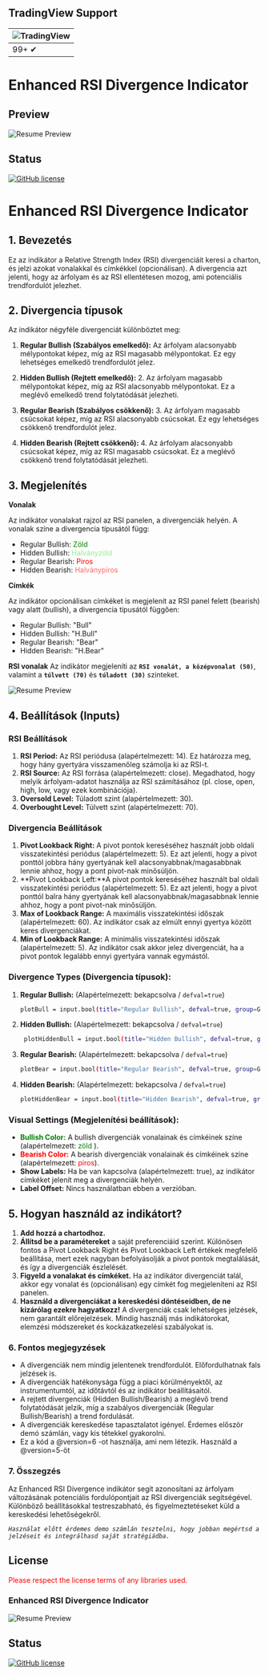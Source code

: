 ## TradingView Support

![TradingView](https://avatars.githubusercontent.com/u/7644688?s=48&v=4) |
--- |
99+ ✔ |

# Enhanced RSI Divergence Indicator
## Preview

![Resume Preview](rsi_1.jpg)

## Status

[![GitHub license](https://img.shields.io/badge/licence-extended_CC_BY_NC-green%3F%26style%3Dplastic?style=plastic)](https://raw.githubusercontent.com/LeBryere/RSI/master/LICENCE)

# Enhanced RSI Divergence Indicator
## 1. Bevezetés

Ez az indikátor a Relative Strength Index (RSI) divergenciáit keresi a charton, és jelzi azokat vonalakkal és címkékkel (opcionálisan). A divergencia azt jelenti, hogy az árfolyam és az RSI ellentétesen mozog, ami potenciális trendfordulót jelezhet.

## 2. Divergencia típusok

Az indikátor négyféle divergenciát különböztet meg:

1. **Regular Bullish (Szabályos emelkedő):** Az árfolyam alacsonyabb mélypontokat képez, míg az RSI magasabb mélypontokat. Ez egy lehetséges emelkedő trendfordulót jelez.

2. **Hidden Bullish (Rejtett emelkedő):** 2. Az árfolyam magasabb mélypontokat képez, míg az RSI alacsonyabb mélypontokat. Ez a meglévő emelkedő trend folytatódását jelezheti.

3. **Regular Bearish (Szabályos csökkenő):** 3. Az árfolyam magasabb csúcsokat képez, míg az RSI alacsonyabb csúcsokat. Ez egy lehetséges csökkenő trendfordulót jelez.

4. **Hidden Bearish (Rejtett csökkenő):** 4. Az árfolyam alacsonyabb csúcsokat képez, míg az RSI magasabb csúcsokat. Ez a meglévő csökkenő trend folytatódását jelezheti.

## 3. Megjelenítés

**Vonalak**

Az indikátor vonalakat rajzol az RSI panelen, a divergenciák helyén. A vonalak színe a divergencia típusától függ:

   -  Regular Bullish: <span style="color: green;">Zöld </span>
   -  Hidden Bullish: <span style="color: lightgreen;">Halványzöld </span>
   -  Regular Bearish: <span style="color: red;">Piros </span>
   -  Hidden Bearish: <span style="color: #FF6666;">Halványpiros</span>

**Címkék**

Az indikátor opcionálisan címkéket is megjelenít az RSI panel felett (bearish) vagy alatt (bullish), a divergencia típusától függően:
   - Regular Bullish: "Bull"
   - Hidden Bullish: "H.Bull"
   - Regular Bearish: "Bear"
   - Hidden Bearish: "H.Bear"

**RSI vonalak**
Az indikátor megjeleníti az **`RSI vonalát, a középvonalat (50)`**, valamint a **`túlvett (70)`** és **`túladott (30)`** szinteket.

![Resume Preview](rsi_3.jpg)

## 4. Beállítások (Inputs)

### RSI Beállítások
1. **RSI Period:** Az RSI periódusa (alapértelmezett: 14). Ez határozza meg, hogy hány gyertyára visszamenőleg számolja ki az RSI-t.
2. **RSI Source:**  Az RSI forrása (alapértelmezett: close). Megadhatod, hogy melyik árfolyam-adatot használja az RSI számításához (pl. close, open, high, low, vagy ezek kombinációja).
3. **Oversold Level:** Túladott szint (alapértelmezett: 30).
4. **Overbought Level:** Túlvett szint (alapértelmezett: 70).

### Divergencia Beállítások
1. **Pivot Lookback Right:**  A pivot pontok kereséséhez használt jobb oldali visszatekintési periódus (alapértelmezett: 5). Ez azt jelenti, hogy a pivot ponttól jobbra hány gyertyának kell alacsonyabbnak/magasabbnak lennie ahhoz, hogy a pont pivot-nak minősüljön.
2. **Pivot Lookback Left:**A pivot pontok kereséséhez használt bal oldali visszatekintési periódus (alapértelmezett: 5). Ez azt jelenti, hogy a pivot ponttól balra hány gyertyának kell alacsonyabbnak/magasabbnak lennie ahhoz, hogy a pont pivot-nak minősüljön.
3. **Max of Lookback Range:** A maximális visszatekintési időszak (alapértelmezett: 60). Az indikátor csak az elmúlt ennyi gyertya között keres divergenciákat.
4. **Min of Lookback Range:** A minimális visszatekintési időszak (alapértelmezett: 5). Az indikátor csak akkor jelez divergenciát, ha a pivot pontok legalább ennyi gyertyára vannak egymástól.

### Divergence Types (Divergencia típusok):
1. **Regular Bullish:** (Alapértelmezett: bekapcsolva / `defval=true`)
    ```bash
    plotBull = input.bool(title="Regular Bullish", defval=true, group=GP3)
    ```
2. **Hidden Bullish:** (Alapértelmezett: bekapcsolva / `defval=true`)
   ```bash
    plotHiddenBull = input.bool(title="Hidden Bullish", defval=true, group=GP3)
    ```
3. **Regular Bearish:** (Alapértelmezett: bekapcsolva / `defval=true`)
   ```bash
   plotBear = input.bool(title="Regular Bearish", defval=true, group=GP3)
    ```
4. **Hidden Bearish:** (Alapértelmezett: bekapcsolva / `defval=true`)
    ```bash
   plotHiddenBear = input.bool(title="Hidden Bearish", defval=true, group=GP3)
    ```

### Visual Settings (Megjelenítési beállítások):
- <span style="color: green;">**Bullish Color:**</span> A bullish divergenciák vonalainak és címkéinek színe (alapértelmezett: <span style="color: green;">zöld </span>).
- <span style="color: red;">**Bearish Color:**</span>  A bearish divergenciák vonalainak és címkéinek színe (alapértelmezett: <span style="color: red;">piros</span>).
- **Show Labels:** Ha be van kapcsolva (alapértelmezett: true), az indikátor címkéket jelenít meg a divergenciák helyén.
- **Label Offset:** Nincs használatban ebben a verzióban.

## 5. Hogyan használd az indikátort?
1. **Add hozzá a chartodhoz.**
2. **Állítsd be a paramétereket** a saját preferenciáid szerint. Különösen fontos a Pivot Lookback Right és Pivot Lookback Left értékek megfelelő beállítása, mert ezek nagyban befolyásolják a pivot pontok megtalálását, és így a divergenciák észlelését.
3. **Figyeld a vonalakat és címkéket.**  Ha az indikátor divergenciát talál, akkor egy vonalat és (opcionálisan) egy címkét fog megjeleníteni az RSI panelen.
4. **Használd a divergenciákat a kereskedési döntéseidben, de ne kizárólag ezekre hagyatkozz!** A divergenciák csak lehetséges jelzések, nem garantált előrejelzések. Mindig használj más indikátorokat, elemzési módszereket és kockázatkezelési szabályokat is.

### 6. Fontos megjegyzések
- A divergenciák nem mindig jelentenek trendfordulót. Előfordulhatnak fals jelzések is.
- A divergenciák hatékonysága függ a piaci körülményektől, az instrumentumtól, az időtávtól és az indikátor beállításaitól.
- A rejtett divergenciák (Hidden Bullish/Bearish) a meglévő trend folytatódását jelzik, míg a szabályos divergenciák (Regular Bullish/Bearish) a trend fordulását.
- A divergenciák kereskedése tapasztalatot igényel. Érdemes először demó számlán, vagy kis tétekkel gyakorolni.
- Ez a kód a @version=6 -ot használja, ami nem létezik. Használd a @version=5-öt

### 7. Összegzés
Az Enhanced RSI Divergence indikátor segít azonosítani az árfolyam változásának potenciális fordulópontjait az RSI divergenciák segítségével. Különböző beállításokkal testreszabható, és figyelmeztetéseket küld a kereskedési lehetőségekről.

*`Használat előtt érdemes demo számlán tesztelni, hogy jobban megértsd a jelzéseit és integrálhasd saját stratégiádba.`*

## License

<span style="color: red;">Please respect the license terms of any libraries used.</span>

### Enhanced RSI Divergence Indicator

![Resume Preview](rsi_2.jpg)

## Status

[![GitHub license](https://img.shields.io/badge/licence-extended_CC_BY_NC-green%3F%26style%3Dplastic?style=plastic)](https://raw.githubusercontent.com/LeBryere/RSI/master/LICENCE)
